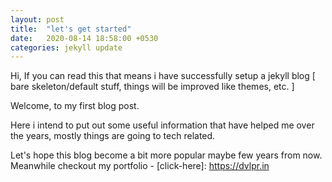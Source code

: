 ```yaml
---
layout: post
title:  "let's get started"
date:   2020-08-14 18:58:00 +0530
categories: jekyll update
---
```

Hi,
If you can read this that means i have successfully setup a jekyll blog [ bare skeleton/default stuff, things will be improved like themes, etc. ]

Welcome, to my first blog post.

Here i intend to put out some useful information that have helped me over the years, mostly things are going to tech related.

Let's hope this blog become a bit more popular maybe few years from now.
Meanwhile checkout my portfolio - [click-here]: https://dvlpr.in